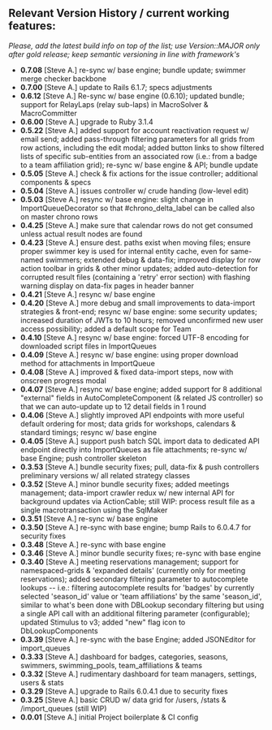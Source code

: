 ## Relevant Version History / current working features:

_Please, add the latest build info on top of the list; use Version::MAJOR only after gold release; keep semantic versioning in line with framework's_

- **0.7.08** [Steve A.] re-sync w/ base engine; bundle update; swimmer merge checker backbone
- **0.7.00** [Steve A.] update to Rails 6.1.7; specs adjustments
- **0.6.12** [Steve A.] Re-sync w/ base engine (0.6.10); updated bundle; support for RelayLaps (relay sub-laps) in MacroSolver & MacroCommitter
- **0.6.00** [Steve A.] upgrade to Ruby 3.1.4
- **0.5.22** [Steve A.] added support for account reactivation request w/ email send; added pass-through filtering parameters for all grids from row actions, including the edit modal; added button links to show filtered lists of specific sub-entities from an associated row (i.e.: from a badge to a team affiliation grid); re-sync w/ base engine & API; bundle update
- **0.5.05** [Steve A.] check & fix actions for the issue controller; additional components & specs
- **0.5.04** [Steve A.] issues controller w/ crude handing (low-level edit)
- **0.5.03** [Steve A.] resync w/ base engine: slight change in ImportQueueDecorator so that #chrono_delta_label can be called also on master chrono rows
- **0.4.25** [Steve A.] make sure that calendar rows do not get consumed unless actual result nodes are found
- **0.4.23** [Steve A.] ensure dest. paths exist when moving files; ensure proper swimmer key is used for internal entity cache, even for same-named swimmers; extended debug & data-fix; improved display for row action toolbar in grids & other minor updates; added auto-detection for corrupted result files (containing a 'retry' error section) with flashing warning display on data-fix pages in header banner
- **0.4.21** [Steve A.] resync w/ base engine
- **0.4.20** [Steve A.] more debug and small improvements to data-import strategies & front-end; resync w/ base engine: some security updates; increased duration of JWTs to 10 hours; removed unconfirmed new user access possibility; added a default scope for Team
- **0.4.10** [Steve A.] resync w/ base engine: forced UTF-8 encoding for downloaded script files in ImportQueues
- **0.4.09** [Steve A.] resync w/ base engine: using proper download method for attachments in ImportQueue
- **0.4.08** [Steve A.] improved & fixed data-import steps, now with onscreen progress modal
- **0.4.07** [Steve A.] resync w/ base engine; added support for 8 additional "external" fields in AutoCompleteComponent (& related JS controller) so that we can auto-update up to 12 detail fields in 1 round
- **0.4.06** [Steve A.] slightly improved API endpoints with more useful default ordering for most; data grids for workshops, calendars & standard timings; resync w/ base engine
- **0.4.05** [Steve A.] support push batch SQL import data to dedicated API endpoint directly into ImportQueues as file attachments; re-sync w/ base Engine; push controller skeleton
- **0.3.53** [Steve A.] bundle security fixes; pull, data-fix & push controllers preliminary versions w/ all related strategy classes
- **0.3.52** [Steve A.] minor bundle security fixes; added meetings management; data-import crawler redux w/ new internal API for background updates via ActionCable; still WIP: process result file as a single macrotransaction using the SqlMaker
- **0.3.51** [Steve A.] re-sync w/ base engine
- **0.3.50** [Steve A.] re-sync with base engine; bump Rails to 6.0.4.7 for security fixes
- **0.3.48** [Steve A.] re-sync with base engine
- **0.3.46** [Steve A.] minor bundle security fixes; re-sync with base engine
- **0.3.40** [Steve A.] meeting reservations management; support for namespaced-grids & 'expanded details' (currently only for meeting reservations); added secondary filtering parameter to autocomplete lookups -- i.e.: filtering autocomplete results for 'badges' by currently selected 'season_id' value or 'team affiliations' by the same 'season_id', similar to what's been done with DBLookup secondary filtering but using a single API call with an additional filtering parameter (configurable); updated Stimulus to v3; added "new" flag icon to DbLookupComponents
- **0.3.39** [Steve A.] re-sync with the base Engine; added JSONEditor for import_queues
- **0.3.33** [Steve A.] dashboard for badges, categories, seasons, swimmers, swimming_pools, team_affiliations & teams
- **0.3.32** [Steve A.] rudimentary dashboard for team managers, settings, users & stats
- **0.3.29** [Steve A.] upgrade to Rails 6.0.4.1 due to security fixes
- **0.3.25** [Steve A.] basic CRUD w/ data grid for /users, /stats & /import_queues (still WIP)
- **0.0.01** [Steve A.] initial Project boilerplate & CI config
